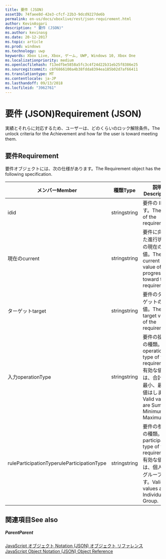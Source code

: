 ```yaml
---
title: 要件 (JSON)
assetID: 74faee8d-42e3-cfcf-22b3-9dcd9227de6b
permalink: en-us/docs/xboxlive/rest/json-requirement.html
author: KevinAsgari
description: " 要件 (JSON)"
ms.author: kevinasg
ms.date: 20-12-2017
ms.topic: article
ms.prod: windows
ms.technology: uwp
keywords: Xbox Live, Xbox, ゲーム, UWP, Windows 10, Xbox One
ms.localizationpriority: medium
ms.openlocfilehash: f13edfbe5858a5fc3c4f24d22b31eb25f8386e25
ms.sourcegitcommit: c8f6866100a4b38fdda8394ea185b02d7af66411
ms.translationtype: MT
ms.contentlocale: ja-JP
ms.lasthandoff: 09/13/2018
ms.locfileid: "3962761"
---
```

# <a name="requirement-json"></a><span data-ttu-id="404df-104">要件 (JSON)</span><span class="sxs-lookup"><span data-stu-id="404df-104">Requirement (JSON)</span></span>
<span data-ttu-id="404df-105">実績とそれらに対応するため、ユーザーは、どのくらいのロック解除条件。</span><span class="sxs-lookup"><span data-stu-id="404df-105">The unlock criteria for the Achievement and how far the user is toward meeting them.</span></span> 
<a id="ID4EN"></a>

 
## <a name="requirement"></a><span data-ttu-id="404df-106">要件</span><span class="sxs-lookup"><span data-stu-id="404df-106">Requirement</span></span>
 
<span data-ttu-id="404df-107">要件オブジェクトには、次の仕様があります。</span><span class="sxs-lookup"><span data-stu-id="404df-107">The Requirement object has the following specification.</span></span>
 
| <span data-ttu-id="404df-108">メンバー</span><span class="sxs-lookup"><span data-stu-id="404df-108">Member</span></span>| <span data-ttu-id="404df-109">種類</span><span class="sxs-lookup"><span data-stu-id="404df-109">Type</span></span>| <span data-ttu-id="404df-110">説明</span><span class="sxs-lookup"><span data-stu-id="404df-110">Description</span></span>| 
| --- | --- | --- | 
| <span data-ttu-id="404df-111">id</span><span class="sxs-lookup"><span data-stu-id="404df-111">id</span></span>| <span data-ttu-id="404df-112">string</span><span class="sxs-lookup"><span data-stu-id="404df-112">string</span></span>| <span data-ttu-id="404df-113">要件の ID です。</span><span class="sxs-lookup"><span data-stu-id="404df-113">The ID of the requirement.</span></span>| 
| <span data-ttu-id="404df-114">現在の</span><span class="sxs-lookup"><span data-stu-id="404df-114">current</span></span>| <span data-ttu-id="404df-115">string</span><span class="sxs-lookup"><span data-stu-id="404df-115">string</span></span>| <span data-ttu-id="404df-116">要件に向けた進行状況の現在の値。</span><span class="sxs-lookup"><span data-stu-id="404df-116">The current value of progression toward the requirement.</span></span>| 
| <span data-ttu-id="404df-117">ターゲット</span><span class="sxs-lookup"><span data-stu-id="404df-117">target</span></span>| <span data-ttu-id="404df-118">string</span><span class="sxs-lookup"><span data-stu-id="404df-118">string</span></span>| <span data-ttu-id="404df-119">要件のターゲットの値。</span><span class="sxs-lookup"><span data-stu-id="404df-119">The target value of the requirement.</span></span>| 
| <span data-ttu-id="404df-120">入力</span><span class="sxs-lookup"><span data-stu-id="404df-120">operationType</span></span>| <span data-ttu-id="404df-121">string</span><span class="sxs-lookup"><span data-stu-id="404df-121">string</span></span>| <span data-ttu-id="404df-122">要件の操作の種類。</span><span class="sxs-lookup"><span data-stu-id="404df-122">The operation type of the requirement.</span></span> <span data-ttu-id="404df-123">有効な値は、合計、最小、最大値はします。</span><span class="sxs-lookup"><span data-stu-id="404df-123">Valid values are Sum, Minimum, Maximum.</span></span>| 
| <span data-ttu-id="404df-124">ruleParticipationType</span><span class="sxs-lookup"><span data-stu-id="404df-124">ruleParticipationType</span></span>| <span data-ttu-id="404df-125">string</span><span class="sxs-lookup"><span data-stu-id="404df-125">string</span></span>| <span data-ttu-id="404df-126">要件の参加の種類。</span><span class="sxs-lookup"><span data-stu-id="404df-126">The participation type of the requirement.</span></span> <span data-ttu-id="404df-127">有効な値は、個人のグループです。</span><span class="sxs-lookup"><span data-stu-id="404df-127">Valid values are Individual, Group.</span></span>| 
  
<a id="ID4ETC"></a>

 
## <a name="see-also"></a><span data-ttu-id="404df-128">関連項目</span><span class="sxs-lookup"><span data-stu-id="404df-128">See also</span></span>
 
<a id="ID4EVC"></a>

 
##### <a name="parent"></a><span data-ttu-id="404df-129">Parent</span><span class="sxs-lookup"><span data-stu-id="404df-129">Parent</span></span> 

[<span data-ttu-id="404df-130">JavaScript オブジェクト Notation (JSON) オブジェクト リファレンス</span><span class="sxs-lookup"><span data-stu-id="404df-130">JavaScript Object Notation (JSON) Object Reference</span></span>](atoc-xboxlivews-reference-json.md)

   